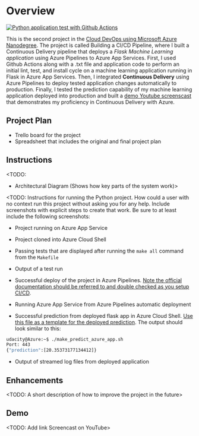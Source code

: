 # Overview
[![Python application test with Github Actions](https://github.com/eddiebrunson/Project-2-AzureDevOps/actions/workflows/main.yml/badge.svg)](https://github.com/eddiebrunson/Project-2-AzureDevOps/actions/workflows/main.yml)

This is the second project in the [Cloud DevOps using Microsoft Azure Nanodegree](https://www.udacity.com/course/cloud-devops-using-microsoft-azure-nanodegree--nd082). The project is called Building a CI/CD Pipeline, where I built a Continuous Delivery pipeline that deploys a *Flask Machine Learning application* using Azure Pipelines to Azure App Services. First, I used Github Actions along with a .txt file and application code to perform an initial lint, test, and install cycle on a machine learning application running in Flask in Azure App Services. Then, I integrated **Continuous Delivery** using Azure Pipelines to deploy tested application changes automatically to production. Finally, I tested the prediction capability of my machine learning application deployed into production and built a [demo Youtube screenscast]() that demonstrates my proficiency in Continuous Delivery with Azure. 

## Project Plan


* Trello board for the project
* Spreadsheet that includes the original and final project plan

## Instructions

<TODO:  
* Architectural Diagram (Shows how key parts of the system work)>

<TODO:  Instructions for running the Python project.  How could a user with no context run this project without asking you for any help.  Include screenshots with explicit steps to create that work. Be sure to at least include the following screenshots:

* Project running on Azure App Service

* Project cloned into Azure Cloud Shell

* Passing tests that are displayed after running the `make all` command from the `Makefile`

* Output of a test run

* Successful deploy of the project in Azure Pipelines.  [Note the official documentation should be referred to and double checked as you setup CI/CD](https://docs.microsoft.com/en-us/azure/devops/pipelines/ecosystems/python-webapp?view=azure-devops).

* Running Azure App Service from Azure Pipelines automatic deployment

* Successful prediction from deployed flask app in Azure Cloud Shell.  [Use this file as a template for the deployed prediction](https://github.com/udacity/nd082-Azure-Cloud-DevOps-Starter-Code/blob/master/C2-AgileDevelopmentwithAzure/project/starter_files/flask-sklearn/make_predict_azure_app.sh).
The output should look similar to this:

```bash
udacity@Azure:~$ ./make_predict_azure_app.sh
Port: 443
{"prediction":[20.35373177134412]}
```

* Output of streamed log files from deployed application

> 

## Enhancements

<TODO: A short description of how to improve the project in the future>

## Demo 

<TODO: Add link Screencast on YouTube>


